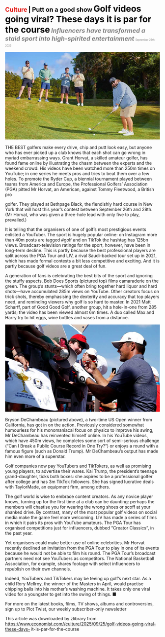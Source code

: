 <span style="color:#E3120B; font-size:14.9pt; font-weight:bold;">Culture</span> <span style="color:#000000; font-size:14.9pt; font-weight:bold;">| Putt on a good show</span>
<span style="color:#000000; font-size:21.0pt; font-weight:bold;">Golf videos going viral? These days it is par for the course</span>
<span style="color:#808080; font-size:14.9pt; font-weight:bold; font-style:italic;">Influencers have transformed a staid sport into high-spirited entertainment</span>
<span style="color:#808080; font-size:6.2pt;">September 25th 2025</span>

![](../images/072_Golf_videos_going_viral_These_days_it_is_par_for_the_course/p0298_img01.jpeg)

THE BEST golfers make every drive, chip and putt look easy, but anyone who has ever picked up a club knows that each shot can go wrong in myriad embarrassing ways. Grant Horvat, a skilled amateur golfer, has found fame online by illustrating the chasm between the experts and the weekend crowd. His videos have been watched more than 250m times on YouTube; in one series he meets pros and tries to beat them over a few holes. To promote the Ryder Cup, a biennial tournament played between teams from America and Europe, the Professional Golfers’ Association (PGA) pitted Mr Horvat, an American, against Tommy Fleetwood, a British pro

golfer. They played at Bethpage Black, the fiendishly hard course in New York that will host this year’s contest between September 26th and 28th. (Mr Horvat, who was given a three-hole lead with only five to play, prevailed.)

It is telling that the organisers of one of golf’s most prestigious events enlisted a YouTuber. The sport is hugely popular online: on Instagram more than 40m posts are tagged #golf and on TikTok the hashtag has 125bn views. Broadcast-television ratings for the sport, however, have been in long-term decline. This is partly because the best professional players are split across the PGA Tour and LIV, a rival Saudi-backed tour set up in 2021, which has made formal contests a bit less competitive and exciting. And it is partly because golf videos are a great deal of fun.

A generation of fans is celebrating the best bits of the sport and ignoring the stuffy aspects. Bob Does Sports (pictured top) films camaraderie on the green. The group’s stunts—which often bring together hard liquor and hard shots—have accumulated 285m views on YouTube. Other creators focus on trick shots, thereby emphasising the dexterity and accuracy that top players need, and reminding viewers why golf is so hard to master. In 2021 Matt Scharff, part of Good Good Golf, another group, hit a hole-in-one from 285 yards; the video has been viewed almost 6m times. A duo called Max and Harry try to hit eggs, wine bottles and vases from a distance.

![](../images/072_Golf_videos_going_viral_These_days_it_is_par_for_the_course/p0299_img01.jpeg)

Bryson DeChambeau (pictured above), a two-time US Open winner from California, has got in on the action. Previously considered somewhat humourless for his monomaniacal focus on physics to improve his swing, Mr DeChambeau has reinvented himself online. In his YouTube videos, which have 450m views, he completes some sort of semi-serious challenge (“Can I Break a Public Course Record in One Try?”) or enjoys a round with a famous figure (such as Donald Trump). Mr DeChambeau’s output has made him even more of a superstar.

Golf companies now pay YouTubers and TikTokers, as well as promising young players, to advertise their wares. Kai Trump, the president’s teenage grand-daughter, ticks both boxes: she aspires to be a professional golfer after college and has 3m TikTok followers. She has signed lucrative deals with TaylorMade, an equipment firm, among others.

The golf world is wise to embrace content creators. As any novice player knows, turning up for the first time at a club can be daunting: perhaps the members will chastise you for wearing the wrong shoes or scoff at your shanked drive. By contrast, many of the most popular golf videos on social media make the game feel more welcoming. LIV has made a series of films in which it pairs its pros with YouTube amateurs. The PGA Tour has organised competitions just for influencers, dubbed “Creator Classics”, in the past year.

Yet organisers could make better use of online celebrities. Mr Horvat recently declined an invitation from the PGA Tour to play in one of its events because he would not be able to film his round. The PGA Tour’s broadcast partners need not see YouTubers as competitors. The National Basketball Association, for example, shares footage with select influencers to republish on their own channels.

Indeed, YouTubers and TikTokers may be teeing up golf’s next star. As a child Rory McIlroy, the winner of the Masters in April, would practise chipping balls into his mother’s washing machine. It takes only one viral video for a youngster to get into the swing of things. ■

For more on the latest books, films, TV shows, albums and controversies, sign up to Plot Twist, our weekly subscriber-only newsletter

This article was downloaded by zlibrary from https://www.economist.com//culture/2025/09/25/golf-videos-going-viral-these-days- it-is-par-for-the-course